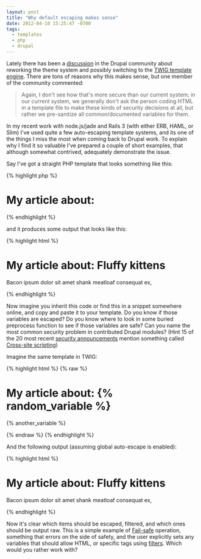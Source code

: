 ```yaml
--- 
layout: post
title: "Why default escaping makes sense"
date: 2012-04-10 15:25:47 -0700
tags:
  - templates
  - php
  - drupal
---
```


Lately there has been a [discussion](http://drupal.org/node/1499460) in the Drupal community about reworking the theme system and possibly switching to the [TWIG template engine](http://twig.sensiolabs.org/). There are tons of reasons why this makes sense, but one member of the community commented:

>Again, I don't see how that's more secure than our current system; in our current system, we generally don't ask the person coding HTML in a template file to make these kinds of security decisions at all, but rather we pre-sanitize all common/documented variables for them.

In my recent work with node.js/jade and Rails 3 (with either ERB, HAML, or Slim) I've used quite a few auto-escaping template systems, and its one of the things I miss the most when coming back to Drupal work. To explain why I find it so valuable I've prepared a couple of short examples, that although somewhat contrived, adequately demonstrate the issue.

Say I've got a straight PHP template that looks something like this:

{% highlight php %}
<h1>My article about: <?php print $random_variable ?></h1>
<p><?php print $another_variable; ?></p>
{% endhighlight %}

and it produces some output that looks like this:

{% highlight html %}
<h1>My article about: Fluffy kittens</h1>
<p>Bacon ipsum dolor sit amet shank meatloaf consequat ex,</p>
{% endhighlight %}

Now imagine you inherit this code or find this in a snippet somewhere online, and copy and paste it to your template. Do you know if those variables are escaped? Do you know where to look in some buried preprocess function to see if those variables are safe? Can you name the most common security problem in contributed Drupal modules? (Hint 15 of the 20 most recent [security announcements](http://drupal.org/security/contrib) mention something called [Cross-site scripting](http://en.wikipedia.org/wiki/Cross-site_scripting))

Imagine the same template in TWIG:

{% highlight html %}
{% raw %}
<h1>My article about: {% random_variable %}</h1>
<p>{% another_variable %}</p>
{% endraw %}
{% endhighlight %}

And the following output (assuming global auto-escape is enabled):

{% highlight html %}
<h1>My article about: Fluffy kittens<script type="text/javascript">alert("pwned!");
  </script></h1>
<p>Bacon ipsum dolor <span class="highlight">sit amet</span> shank meatloaf consequat
  ex,</p>
{% endhighlight %}

Now it's clear which items should be escaped, filtered, and which ones should be output raw. This is a simple example of [Fail-safe](http://en.wikipedia.org/wiki/Fail-safe) operation, something that errors on the side of safety, and the user explicitly sets any variables that should allow HTML, or specific tags using [filters](http://twig.sensiolabs.org/documentation). Which would you rather work with?